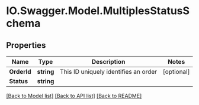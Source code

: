 # IO.Swagger.Model.MultiplesStatusSchema
## Properties

Name | Type | Description | Notes
------------ | ------------- | ------------- | -------------
**OrderId** | **string** | This ID uniquely identifies an order | [optional] 
**Status** | **string** |  | 

[[Back to Model list]](../README.md#documentation-for-models) [[Back to API list]](../README.md#documentation-for-api-endpoints) [[Back to README]](../README.md)

